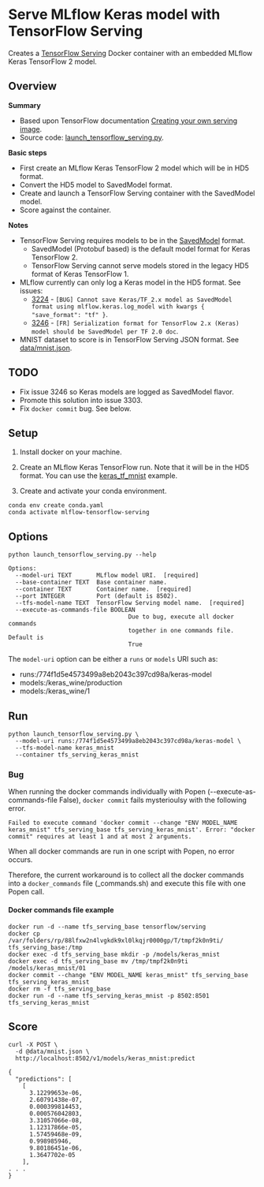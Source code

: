 # Serve MLflow Keras model with TensorFlow Serving

Creates a [TensorFlow Serving](https://www.tensorflow.org/tfx/guide/serving) Docker container with an embedded MLflow Keras TensorFlow 2 model.

## Overview

**Summary**
* Based upon TensorFlow documentation [Creating your own serving image](https://www.tensorflow.org/tfx/serving/docker#creating_your_own_serving_image).
* Source code: [launch_tensorflow_serving.py](launch_tensorflow_serving.py).

**Basic steps**
* First create an MLflow Keras TensorFlow 2 model which will be in HD5 format.
* Convert the HD5 model to SavedModel format.
* Create and launch a TensorFlow Serving container with the SavedModel model.
* Score against the container.

**Notes**
* TensorFlow Serving requires models to be in the [SavedModel](https://www.tensorflow.org/guide/saved_model) format.
  * SavedModel (Protobuf based) is the default model format for Keras TensorFlow 2.
  * TensorFlow Serving cannot serve models stored in the legacy HD5 format of Keras TensorFlow 1.
* MLflow currently can only log a Keras model in the HD5 format. See issues:
  * [3224](https://github.com/mlflow/mlflow/issues/3224) - `[BUG] Cannot save Keras/TF_2.x model as SavedModel format using mlflow.keras.log_model with kwargs { "save_format": "tf" }`.
  * [3246](https://github.com/mlflow/mlflow/issues/3246) - `[FR] Serialization format for TensorFlow 2.x (Keras) model should be SavedModel per TF 2.0 doc`.
* MNIST dataset to score is in TensorFlow Serving JSON format. See [data/mnist.json](data/mnist.json).


## TODO

* Fix issue 3246 so Keras models are logged as SavedModel flavor.
* Promote this solution into issue 3303.
* Fix `docker commit` bug. See below.

## Setup

1. Install docker on your machine.

2. Create an MLflow Keras TensorFlow run. Note that it will be in the HD5 format.
You can use the [keras_tf_mnist](https://github.com/amesar/mlflow-examples/tree/master/python/keras_tf_mnist#training) example.

3. Create and activate your conda environment.
```
conda env create conda.yaml
conda activate mlflow-tensorflow-serving
```


## Options

```
python launch_tensorflow_serving.py --help
```

```
Options:
  --model-uri TEXT       MLflow model URI.  [required]
  --base-container TEXT  Base container name.
  --container TEXT       Container name.  [required]
  --port INTEGER         Port (default is 8502).
  --tfs-model-name TEXT  TensorFlow Serving model name.  [required]
  --execute-as-commands-file BOOLEAN
                                  Due to bug, execute all docker commands
                                  together in one commands file. Default is
                                  True
```

The `model-uri` option can be either a `runs` or `models` URI such as:
* runs:/774f1d5e4573499a8eb2043c397cd98a/keras-model
* models:/keras_wine/production
* models:/keras_wine/1

## Run

```
python launch_tensorflow_serving.py \
  --model-uri runs:/774f1d5e4573499a8eb2043c397cd98a/keras-model \
  --tfs-model-name keras_mnist
  --container tfs_serving_keras_mnist
```

### Bug

When running the docker commands individually with Popen (--execute-as-commands-file False), `docker commit` fails mysterioulsy with the following error.

```
Failed to execute command 'docker commit --change "ENV MODEL_NAME keras_mnist" tfs_serving_base tfs_serving_keras_mnist'. Error: "docker commit" requires at least 1 and at most 2 arguments.
```

When all docker commands are run in one script with Popen, no error occurs.

Therefore, the current workaround is to collect all the docker commands into a `docker_commands` file (_commands.sh) and execute this file with one Popen call.


#### Docker commands file example
```
docker run -d --name tfs_serving_base tensorflow/serving
docker cp /var/folders/rp/88lfxw2n4lvgkdk9xl0lkqjr0000gp/T/tmpf2k0n9ti/ tfs_serving_base:/tmp
docker exec -d tfs_serving_base mkdir -p /models/keras_mnist
docker exec -d tfs_serving_base mv /tmp/tmpf2k0n9ti /models/keras_mnist/01
docker commit --change "ENV MODEL_NAME keras_mnist" tfs_serving_base tfs_serving_keras_mnist
docker rm -f tfs_serving_base
docker run -d --name tfs_serving_keras_mnist -p 8502:8501 tfs_serving_keras_mnist
```

## Score
```
curl -X POST \
  -d @data/mnist.json \
  http://localhost:8502/v1/models/keras_mnist:predict
```
```
{
  "predictions": [
    [
      3.12299653e-06,
      2.60791438e-07,
      0.000399814453,
      0.000576042803,
      3.31057066e-08,
      1.12317866e-05,
      1.57459468e-09,
      0.998985946,
      9.80186451e-06,
      1.3647702e-05
    ],
. . .
}
```
